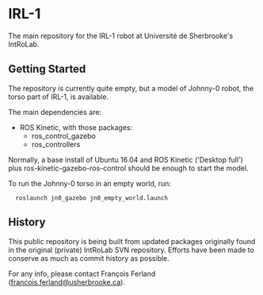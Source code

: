 IRL-1
=====

The main repository for the IRL-1 robot at Université de Sherbrooke's IntRoLab.

Getting Started
---------------

The repository is currently quite empty, but a model of Johnny-0 robot, the
torso part of IRL-1, is available. 

The main dependencies are:

 - ROS Kinetic, with those packages:
   - ros_control_gazebo
   - ros_controllers

Normally, a base install of Ubuntu 16.04 and ROS Kinetic ('Desktop full') plus
ros-kinetic-gazebo-ros-control should be enough to start the model.

To run the Johnny-0 torso in an empty world, run:

```
  roslaunch jn0_gazebo jn0_empty_world.launch
```

History
-------

This public repository is being built from updated packages originally found in
the original (private) IntRoLab SVN repository.
Efforts have been made to conserve as much as commit history as possible.

For any info, please contact François Ferland (francois.ferland@usherbrooke.ca).
